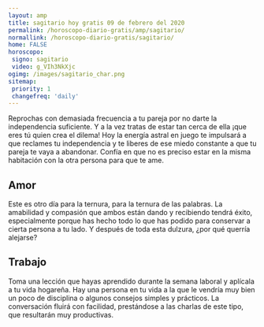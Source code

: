 ```yaml
---
layout: amp
title: sagitario hoy gratis 09 de febrero del 2020 
permalink: /horoscopo-diario-gratis/amp/sagitario/
normallink: /horoscopo-diario-gratis/sagitario/
home: FALSE
horoscopo:
 signo: sagitario
 video: g_VIh3NkXjc
ogimg: /images/sagitario_char.png
sitemap:
 priority: 1
 changefreq: 'daily'
---
```



Reprochas con demasiada frecuencia a tu pareja por no darte la independencia suficiente. Y a la vez tratas de estar tan cerca de ella ¡que eres tú quien crea el dilema! Hoy la energía astral en juego te impulsará a que reclames tu independencia y te liberes de ese miedo constante a que tu pareja te vaya a abandonar. Confía en que no es preciso estar en la misma habitación con la otra persona para que te ame.

## Amor

Este es otro día para la ternura, para la ternura de las palabras. La amabilidad y compasión que ambos están dando y recibiendo tendrá éxito, especialmente porque has hecho todo lo que has podido para conservar a cierta persona a tu lado. Y después de toda esta dulzura, ¿por qué querría alejarse?

## Trabajo

Toma una lección que hayas aprendido durante la semana laboral y aplícala a tu vida hogareña. Hay una persona en tu vida a la que le vendría muy bien un poco de disciplina o algunos consejos simples y prácticos. La conversación fluirá con facilidad, prestándose a las charlas de este tipo, que resultarán muy productivas.